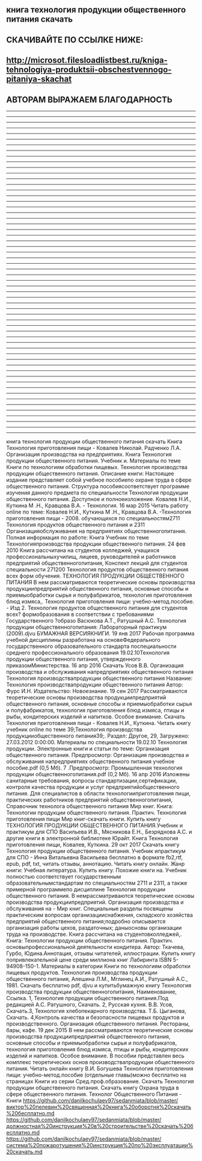книга технология продукции общественного питания скачать
--------------------------------------------------
СКАЧИВАЙТЕ ПО ССЫЛКЕ НИЖЕ:
--------------------------------------------------
http://microsot.filesloadlistbest.ru/kniga-tehnologiya-produktsii-obschestvennogo-pitaniya-skachat
--------------------------------------------------
АВТОРАМ ВЫРАЖАЕМ БЛАГОДАРНОСТЬ
--------------------------------------------------
--------------------------------------------------
--------------------------------------------------
--------------------------------------------------
--------------------------------------------------
--------------------------------------------------
--------------------------------------------------
--------------------------------------------------
--------------------------------------------------
--------------------------------------------------
--------------------------------------------------
--------------------------------------------------
--------------------------------------------------
--------------------------------------------------
--------------------------------------------------
--------------------------------------------------
--------------------------------------------------
--------------------------------------------------
--------------------------------------------------
--------------------------------------------------
--------------------------------------------------
--------------------------------------------------
--------------------------------------------------
--------------------------------------------------
--------------------------------------------------
--------------------------------------------------
--------------------------------------------------
--------------------------------------------------
--------------------------------------------------
--------------------------------------------------
--------------------------------------------------
--------------------------------------------------
--------------------------------------------------
--------------------------------------------------
--------------------------------------------------
--------------------------------------------------
--------------------------------------------------
--------------------------------------------------
--------------------------------------------------
--------------------------------------------------
--------------------------------------------------
--------------------------------------------------
--------------------------------------------------
--------------------------------------------------
--------------------------------------------------
--------------------------------------------------
--------------------------------------------------
--------------------------------------------------
--------------------------------------------------
--------------------------------------------------
--------------------------------------------------
--------------------------------------------------
--------------------------------------------------
--------------------------------------------------
--------------------------------------------------
--------------------------------------------------
--------------------------------------------------
--------------------------------------------------
--------------------------------------------------
книга технология продукции общественного питания скачать Книга Технология приготовления пищи - Ковалев Николай. Радченко Л.А. Организация производства на предприятиях. Книга Технология продукции общественного питания. Учебник и. Материалы по теме Книги по технологиям обработки пищевых. Технология производства продукции общественного питания. Описание книги: Настоящее издание представляет собой учебное пособиепо охране труда в сфере общественного питания. Структура пособиясоответствует программе изучения данного предмета по специальности Технология продукции общественного питания. Доступное и полноеизложение. Ковалев Н.И., Куткина М .Н., Кравцова В.А. - Технология. 16 мар 2015  Читать работу online по теме: Ковалев Н.И., Куткина М .Н., Кравцова В.А. -Технология приготовления пищи - 2008.  обучающихся по специальностям2711 Технология продуктов общественного питания и 2311 Организацияобслуживания на предприятиях общественногопитания. Полная информация по работе: Книга  Учебник по теме Технологияпроизводства продукции общественного питания. 24 фев 2010  Книга рассчитана на студентов колледжей, учащихся профессиональныхучилищ, лицеев, руководителей и работников предприятий общественногопитания,  Конспект лекций для студентов специальности 271200 Технология продуктов общественного питания всех форм обучения. ТЕХНОЛОГИЯ ПРОДУКЦИИ ОБЩЕСТВЕННОГО ПИТАНИЯ
В нем рассматриваются теоретические основы производства продукциипредприятий общественного питания, основные способы и приемыобработки сырья и полуфабрикатов, технология приготовления блюд измяса,. Технология приготовления пищи: учебно-метод.пособие. - Изд 2. Технология продуктов общественного питания для студентов всех? формобразования в соответствии с требованиями Государственного ?образо Васюкова А.Т., Ратушный А.С. Технология продукции общественногопитания: Лабораторный практикум (2009).djvu  БУМАЖНАЯ ВЕРСИЯКНИГИ. 19 янв 2017  Рабочая программа учебной дисциплины разработана на основеФедерального государственного образовательного стандарта поспециальности среднего профессионального образования 19.02.10Технология продукции общественного питания, утвержденного приказомМинистерства. 16 апр 2016  Скачать Усов В.В. Организация производства и обслуживания напредприятиях общественного питания  Технология производствапродукции общественного питания Название: Технология производствапродукции общественного питания Автор: Фурс И.Н. Издательство: Новоезнание. 19 сен 2017  Рассматриваются теоретические основы производства продукциипредприятий общественного питания, основные способы и приемыобработки сырья и полуфабрикатов, технология приготовления блюд измяса, птицы и рыбы, кондитерских изделий и напитков. Особое внимание. Скачать Технология приготовления пищи - Ковалев Н.И., Куткина. Читать книгу  учебник online по теме 39;Технология производства продукцииобщественного питания39;. Раздел: Другое, 29, Загружено: 27.03.2012 0:00:00. Материалы по специальности 19.02.10 Технология продукции. Электронные книги и статьи по теме: Организация общественного питания. Предпросмотр: Организация производства и обслуживания напредприятиях общественного питания учебное пособие.pdf (0,5 Мб). 7 .Предпросмотр: Промышленная технология продукции общественногопитания.pdf (0,2 Мб). 16 апр 2016  Изложены санитарные требования, вопросы стандартизации,сертификации, контроля качества продукции и услуг предприятийобщественного питания. Для специалистов в области технологииприготовления пищи, практических работников предприятий общественногопитания,
Справочник технолога общественного питания  Мир книг. Книга: Технологии продукции общественного питания. Практич. Технология приготовления пищи  Мир книг-скачать книги. Купить книгу ТЕХНОЛОГИЯ ПРОДУКЦИИ ОБЩЕСТВЕННОГО ПИТАНИЯ.Учебник и практикум для СПО Васильева И.В., Мясникова Е.Н., Безряднова А.С. и другие книги в электронной библиотеке Юрайт. Книга Технология приготовления пищи, Ковалев, Куткина. 29 окт 2017  Скачать книгу Технология продукции общественного питания. Учебник ипрактикум для СПО - Инна Витальевна Васильева бесплатно в формате fb2,rtf, epub, pdf, txt, читать отзывы, аннотацию. Читать книгу онлайн. Жанр книги: Учебная литература. Купить книгу. Похожие книги на. Учебник полностью соответствует государственным образовательнымстандартам по специальностям 2711 и 2311, а также примерной программепо дисциплине Технология продукции общественного питания. В немрассматриваются теоретические основы производства продукциипредприятий. Организация производства и обслуживания на  - Мир книг. Специальные разделы посвящены практическим вопросам организацииснабжения, складского хозяйства предприятий общественного питания;подробно описывается организация работы цехов, раздаточных; даныосновы организации труда на производстве. Книга рассчитана на студентовколледжей,. Книга: Технологии продукции общественного питания. Практич. основыпрофессиональной деятельности кондитера. Автор: Ткачева, Гурбо, Юдина.Аннотация, отзывы читателей, иллюстрации. Купить книгу попривлекательной цене среди миллиона книг Лабиринта  ISBN 5-94908-150-1. Материалы в категории Книги по технологиям обработки пищевых продуктов. Технология производства продукции общественного питания, Алешина Л.М., Мглинец А.И., Ратушный А.С., 1981. Скачать бесплатно pdf, djvu и купитьбумажную книгу Технология производства продукции общественногопитания,
Наименование, Ссылка. 1, Технология продукции общественного питания.Под редакцией А.С. Ратушного, Скачать. 2, Русская кухня. В.В. Усов, Скачать.3, Технология хлебопекарного производства. Т.Б. Цыганова, Скачать. 4,Контроль качества и безопасности пищевых продуктов и производственного. Организация общественного питания. Рестораны, бары, кафе. 19 дек 2015  В нем рассматриваются теоретические основы производства продукциипредприятий общественного питания, основные способы и приемыобработки сырья и полуфабрикатов, технология приготовления блюд измяса, птицы и рыбы, кондитерских изделий и напитков. Особое внимание. В пособии представлен весь комплекс теоретических основ производствапродукции общественного питания.  Читать онлайн книгу В.И. Богушева Технология приготовления пищи: учебно-метод.пособие (отдельные главы)можно бесплатно на страницах  Книги из серии Сред.проф.образование. Скачать Технология продукции общественного питания. Скачать книгу Охрана труда в сфере общественного питания. Технолог Общественного Питания - Книги
https://github.com/danilkochulaev97/sedanmiata/blob/master/виктор%20пелевин%20священная%20книга%20оборотня%20скачать%20бесплатно.md
https://github.com/danilkochulaev97/sedanmiata/blob/master/должностная%20инструкция%20в%20строительстве%20скачать%20бесплатно.md
https://github.com/danilkochulaev97/sedanmiata/blob/master/система%20пожаротушения%20инструкция%20по%20эксплуатации%20скачать.md